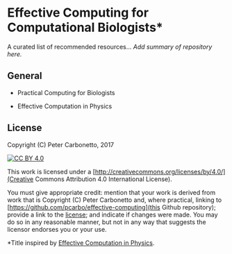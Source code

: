 # Effective Computing for Computational Biologists*

A curated list of recommended resources... *Add summary of repository
here.*

## General

+ Practical Computing for Biologists

+ Effective Computation in Physics

[scopatz-huff]: http://physics.codes

## License

Copyright (C) Peter Carbonetto, 2017

[![CC BY 4.0](https://i.creativecommons.org/l/by/4.0/88x31.png)](http://creativecommons.org/licenses/by/4.0/)

This work is licensed under a
[http://creativecommons.org/licenses/by/4.0/](Creative Commons
Attribution 4.0 International License).

You must give appropriate credit: mention that your work is derived
from work that is Copyright (C) Peter Carbonetto and, where practical,
linking to [https://github.com/pcarbo/effective-computing](this
Github repository); provide a link to the
[license](http://creativecommons.org/licenses/by/4.0/); and indicate
if changes were made. You may do so in any reasonable manner, but not
in any way that suggests the licensor endorses you or your use.

*Title inspired by [Effective Computation in Physics][scopatz-huff].
